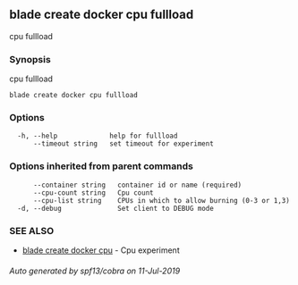 ## blade create docker cpu fullload

cpu fullload

### Synopsis

cpu fullload

```
blade create docker cpu fullload
```

### Options

```
  -h, --help             help for fullload
      --timeout string   set timeout for experiment
```

### Options inherited from parent commands

```
      --container string   container id or name (required)
      --cpu-count string   Cpu count
      --cpu-list string    CPUs in which to allow burning (0-3 or 1,3)
  -d, --debug              Set client to DEBUG mode
```

### SEE ALSO

* [blade create docker cpu](blade_create_docker_cpu.md)	 - Cpu experiment

###### Auto generated by spf13/cobra on 11-Jul-2019
